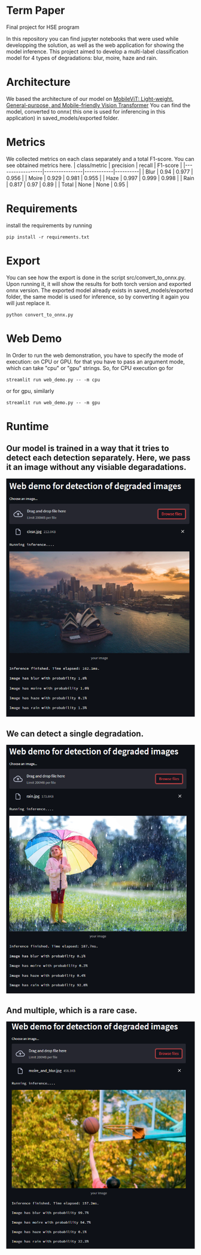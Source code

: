 # Term Paper
Final project for HSE program

In this repository you can find jupyter notebooks that were used while developping the solution, as well as the web application for showing the model inference.
This project aimed to develop a multi-label classification model for 4 types of degradations: blur, moire, haze and rain.

# Architecture

We based the architecture of our model on [MobileViT: Light-weight, General-purpose, and Mobile-friendly Vision Transformer](https://arxiv.org/abs/2110.02178)
You can find the model, converted to onnx( this one is used for inferencing in this application) in saved_models/exported folder.

# Metrics

We collected metrics on each class separately and a total F1-score. You can see obtained metrics here.
| class/metric     | precision      | recall     | F1-score |
|------------------|----------------|------------|----------|
| Blur             | 0.94           | 0.977      | 0.956    |
| Moire            | 0.929          | 0.981      | 0.955    |
| Haze             | 0.997          | 0.999      | 0.998    |
| Rain             | 0.817          | 0.97       | 0.89     |
| Total            | None           | None       | 0.95     |

# Requirements
install the requirements by running 
```code
pip install -r requirements.txt
```

# Export
You can see how the export is done in the script src/convert_to_onnx.py. Upon running it, it will show the results for both torch version and exported onnx version.
The exported model already exists in saved_models/exported folder, the same model is used for inference, so by converting it again you will just replace it.
```code
python convert_to_onnx.py
```

# Web Demo
In Order to run the web demonstration, you have to specify the mode of execution: on CPU or GPU. for that you have to pass an argument mode, which can take "cpu" or "gpu" strings.
So, for CPU execution go for
```code
streamlit run web_demo.py -- -m cpu
```
or for gpu, similarly
```code
streamlit run web_demo.py -- -m gpu
```
# Runtime
## Our model is trained in a way that it tries to detect each detection separately. Here, we pass it an image without any visiable degaradations.
![Example of the inferece with a clear image](readme_data/demo_runtime_clear.png)
## We can detect a single degradation.
![Example of the inferece with an image, that has rain](readme_data/demo_runtime.png)
## And multiple, which is a rare case.
![Example of the inferece with an image, that has both blur and moire on it](readme_data/demo_runtime_2.png)
